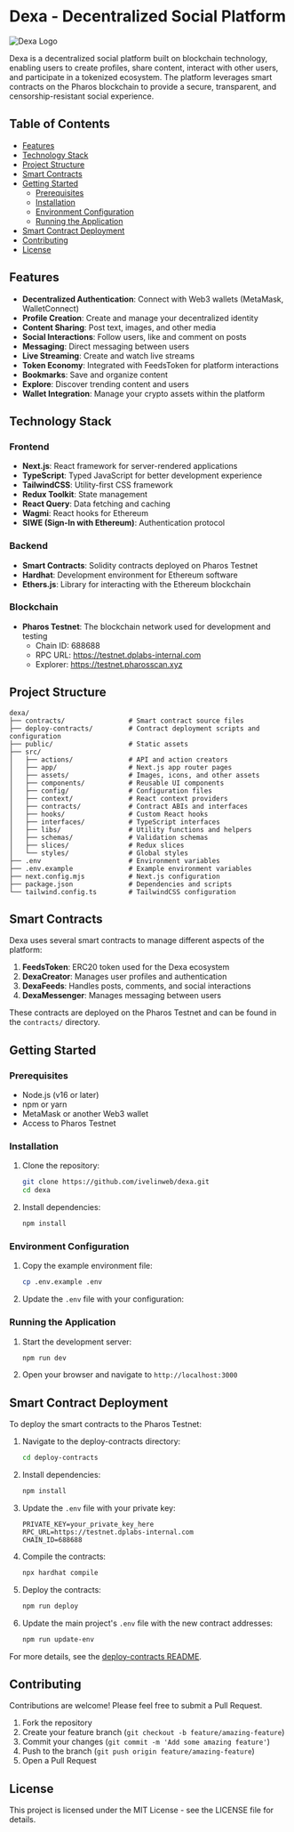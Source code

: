 # Dexa - Decentralized Social Platform

![Dexa Logo](public/logo.png)

Dexa is a decentralized social platform built on blockchain technology, enabling users to create profiles, share content, interact with other users, and participate in a tokenized ecosystem. The platform leverages smart contracts on the Pharos blockchain to provide a secure, transparent, and censorship-resistant social experience.

## Table of Contents

- [Features](#features)
- [Technology Stack](#technology-stack)
- [Project Structure](#project-structure)
- [Smart Contracts](#smart-contracts)
- [Getting Started](#getting-started)
  - [Prerequisites](#prerequisites)
  - [Installation](#installation)
  - [Environment Configuration](#environment-configuration)
  - [Running the Application](#running-the-application)
- [Smart Contract Deployment](#smart-contract-deployment)
- [Contributing](#contributing)
- [License](#license)

## Features

- **Decentralized Authentication**: Connect with Web3 wallets (MetaMask, WalletConnect)
- **Profile Creation**: Create and manage your decentralized identity
- **Content Sharing**: Post text, images, and other media
- **Social Interactions**: Follow users, like and comment on posts
- **Messaging**: Direct messaging between users
- **Live Streaming**: Create and watch live streams
- **Token Economy**: Integrated with FeedsToken for platform interactions
- **Bookmarks**: Save and organize content
- **Explore**: Discover trending content and users
- **Wallet Integration**: Manage your crypto assets within the platform

## Technology Stack

### Frontend
- **Next.js**: React framework for server-rendered applications
- **TypeScript**: Typed JavaScript for better development experience
- **TailwindCSS**: Utility-first CSS framework
- **Redux Toolkit**: State management
- **React Query**: Data fetching and caching
- **Wagmi**: React hooks for Ethereum
- **SIWE (Sign-In with Ethereum)**: Authentication protocol

### Backend
- **Smart Contracts**: Solidity contracts deployed on Pharos Testnet
- **Hardhat**: Development environment for Ethereum software
- **Ethers.js**: Library for interacting with the Ethereum blockchain

### Blockchain
- **Pharos Testnet**: The blockchain network used for development and testing
  - Chain ID: 688688
  - RPC URL: https://testnet.dplabs-internal.com
  - Explorer: https://testnet.pharosscan.xyz

## Project Structure

```
dexa/
├── contracts/                # Smart contract source files
├── deploy-contracts/         # Contract deployment scripts and configuration
├── public/                   # Static assets
├── src/
│   ├── actions/              # API and action creators
│   ├── app/                  # Next.js app router pages
│   ├── assets/               # Images, icons, and other assets
│   ├── components/           # Reusable UI components
│   ├── config/               # Configuration files
│   ├── context/              # React context providers
│   ├── contracts/            # Contract ABIs and interfaces
│   ├── hooks/                # Custom React hooks
│   ├── interfaces/           # TypeScript interfaces
│   ├── libs/                 # Utility functions and helpers
│   ├── schemas/              # Validation schemas
│   ├── slices/               # Redux slices
│   └── styles/               # Global styles
├── .env                      # Environment variables
├── .env.example              # Example environment variables
├── next.config.mjs           # Next.js configuration
├── package.json              # Dependencies and scripts
└── tailwind.config.ts        # TailwindCSS configuration
```

## Smart Contracts

Dexa uses several smart contracts to manage different aspects of the platform:

1. **FeedsToken**: ERC20 token used for the Dexa ecosystem
2. **DexaCreator**: Manages user profiles and authentication
3. **DexaFeeds**: Handles posts, comments, and social interactions
4. **DexaMessenger**: Manages messaging between users

These contracts are deployed on the Pharos Testnet and can be found in the `contracts/` directory.

## Getting Started

### Prerequisites

- Node.js (v16 or later)
- npm or yarn
- MetaMask or another Web3 wallet
- Access to Pharos Testnet

### Installation

1. Clone the repository:
   ```bash
   git clone https://github.com/ivelinweb/dexa.git
   cd dexa
   ```

2. Install dependencies:
   ```bash
   npm install
   ```

### Environment Configuration

1. Copy the example environment file:
   ```bash
   cp .env.example .env
   ```

2. Update the `.env` file with your configuration:

### Running the Application

1. Start the development server:
   ```bash
   npm run dev
   ```

2. Open your browser and navigate to `http://localhost:3000`

## Smart Contract Deployment

To deploy the smart contracts to the Pharos Testnet:

1. Navigate to the deploy-contracts directory:
   ```bash
   cd deploy-contracts
   ```

2. Install dependencies:
   ```bash
   npm install
   ```

3. Update the `.env` file with your private key:
   ```
   PRIVATE_KEY=your_private_key_here
   RPC_URL=https://testnet.dplabs-internal.com
   CHAIN_ID=688688
   ```

4. Compile the contracts:
   ```bash
   npx hardhat compile
   ```

5. Deploy the contracts:
   ```bash
   npm run deploy
   ```

6. Update the main project's `.env` file with the new contract addresses:
   ```bash
   npm run update-env
   ```

For more details, see the [deploy-contracts README](deploy-contracts/README.md).

## Contributing

Contributions are welcome! Please feel free to submit a Pull Request.

1. Fork the repository
2. Create your feature branch (`git checkout -b feature/amazing-feature`)
3. Commit your changes (`git commit -m 'Add some amazing feature'`)
4. Push to the branch (`git push origin feature/amazing-feature`)
5. Open a Pull Request

## License

This project is licensed under the MIT License - see the LICENSE file for details.

